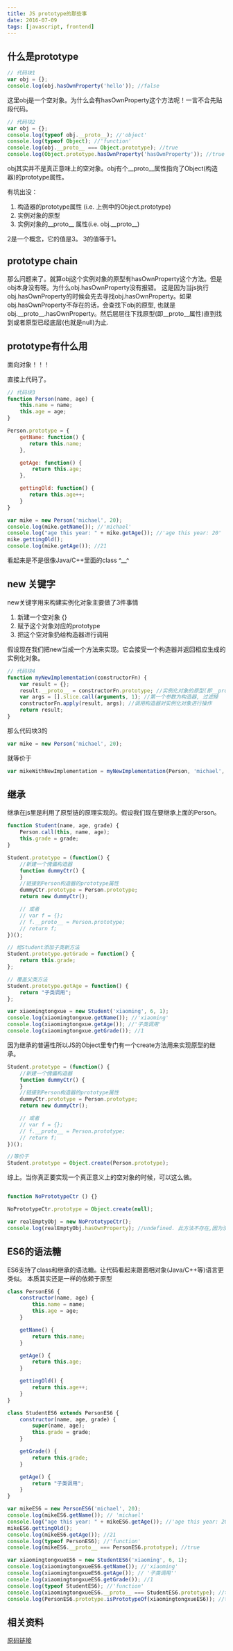 ```yaml
---
title: JS prototype的那些事
date: 2016-07-09
tags: [javascript, frontend]
---
```

## 什么是prototype

```javascript
// 代码块1
var obj = {};
console.log(obj.hasOwnProperty('hello')); //false
```

这里obj是一个空对象。为什么会有hasOwnProperty这个方法呢！一言不合先贴段代码。

```javascript
// 代码块2
var obj = {};
console.log(typeof obj.__proto__); //'object'
console.log(typeof Object); //'function'
console.log(obj.__proto__ === Object.prototype); //true
console.log(Object.prototype.hasOwnProperty('hasOwnProperty')); //true
```
obj其实并不是真正意味上的空对象。obj有个\_\_proto\_\_属性指向了Object(构造器)的prototype属性。

有坑出没：
1. 构造器的prototype属性 (i.e. 上例中的Object.prototype)
2. 实例对象的原型
3. 实例对象的\_\_proto\_\_ 属性(i.e. obj.\_\_proto\_\_)

2是一个概念，它的值是3。 3的值等于1。

<!-- more -->
## prototype chain

那么问题来了。就算obj这个实例对象的原型有hasOwnProperty这个方法。但是obj本身没有呀。为什么obj.hasOwnProperty没有报错。
这是因为当js执行obj.hasOwnProperty的时候会先去寻找obj.hasOwnProperty。如果obj.hasOwnProperty不存在的话，会查找下obj的原型, 也就是obj.\_\_proto\_\_.hasOwnProperty。然后层层往下找原型(即\_\_proto\_\_属性)直到找到或者原型已经底层(也就是null)为止.

## prototype有什么用

面向对象！！！

直接上代码了。

```javascript
// 代码块3
function Person(name, age) {
    this.name = name;
    this.age = age;
}

Person.prototype = {
    getName: function() {
       return this.name;
    },

    getAge: function() {
        return this.age;
    },

    gettingOld: function() {
       return this.age++;
    }
}

var mike = new Person('michael', 20);
console.log(mike.getName()); //'michael'
console.log("age this year: " + mike.getAge()); //'age this year: 20'
mike.gettingOld();
console.log(mike.getAge()); //21
```

看起来是不是很像Java/C++里面的class ^__^

## new 关键字

new关键字用来构建实例化对象主要做了3件事情
1. 新建一个空对象 {}
2. 赋予这个对象对应的prototype
3. 把这个空对象扔给构造器进行调用

假设现在我们把new当成一个方法来实现。它会接受一个构造器并返回相应生成的实例化对象。

```javascript
// 代码块4
function myNewImplementation(constructorFn) {
    var result = {};
    result.__proto__ = constructorFn.prototype; //实例化对象的原型(即__prototo__属性)为构造器的prototype属性
    var args = [].slice.call(arguments, 1); //第一个参数为构造器, 过滤掉
    constructorFn.apply(result, args); //调用构造器对实例化对象进行操作
    return result;
}
```

那么代码块3的

```javascript
var mike = new Person('michael', 20);
```

就等价于

```javascript
var mikeWithNewImplementation = myNewImplementation(Person, 'michael', 20);
```

## 继承

继承在js里是利用了原型链的原理实现的。假设我们现在要继承上面的Person。

```javascript
function Student(name, age, grade) {
    Person.call(this, name, age);
    this.grade = grade;
}

Student.prototype = (function() {
    //新建一个傀儡构造器
    function dummyCtr() {
    }
    //链接到Person构造器的prototype属性
    dummyCtr.prototype = Person.prototype;
    return new dummyCtr();

    // 或者
    // var f = {};
    // f.__proto__ = Person.prototype;
    // return f;
})();

// 给Student添加子类新方法
Student.prototype.getGrade = function() {
    return this.grade;
};

// 覆盖父类方法
Student.prototype.getAge = function() {
    return "子类调用";
};

var xiaomingtongxue = new Student('xiaoming', 6, 1);
console.log(xiaomingtongxue.getName()); //'xiaoming'
console.log(xiaomingtongxue.getAge()); //'子类调用'
console.log(xiaomingtongxue.getGrade()); //1
```

因为继承的普遍性所以JS的Object里专门有一个create方法用来实现原型的继承。

```javascript
Student.prototype = (function() {
    //新建一个傀儡构造器
    function dummyCtr() {
    }
    //链接到Person构造器的prototype属性
    dummyCtr.prototype = Person.prototype;
    return new dummyCtr();

    // 或者
    // var f = {};
    // f.__proto__ = Person.prototype;
    // return f;
})();

//等价于
Student.prototype = Object.create(Person.prototype);
```

综上。当你真正要实现一个真正意义上的空对象的时候，可以这么做。

```javascript

function NoPrototypeCtr () {}

NoPrototypeCtr.prototype = Object.create(null);

var realEmptyObj = new NoPrototypeCtr();
console.log(realEmptyObj.hasOwnProperty); //undefined. 此方法不存在,因为没有继承Object.prototype
```

## ES6的语法糖

ES6支持了class和继承的语法糖。让代码看起来跟面相对象(Java/C++等)语言更类似。 本质其实还是一样的依赖于原型

```javascript
class PersonES6 {
    constructor(name, age) {
        this.name = name;
        this.age = age;
    }

    getName() {
        return this.name;
    }

    getAge() {
        return this.age;
    }

    gettingOld() {
        return this.age++;
    }
}

class StudentES6 extends PersonES6 {
    constructor(name, age, grade) {
        super(name, age);
        this.grade = grade;
    }

    getGrade() {
        return this.grade;
    }

    getAge() {
        return "子类调用";
    }
}

var mikeES6 = new PersonES6('michael', 20);
console.log(mikeES6.getName()); // 'michael'
console.log("age this year: " + mikeES6.getAge()); //'age this year: 20'
mikeES6.gettingOld();
console.log(mikeES6.getAge()); //21
console.log(typeof PersonES6); //'function'
console.log(mikeES6.__proto__ === PersonES6.prototype); //true

var xiaomingtongxueES6 = new StudentES6('xiaoming', 6, 1);
console.log(xiaomingtongxueES6.getName()); //'xiaoming'
console.log(xiaomingtongxueES6.getAge()); // '子类调用''
console.log(xiaomingtongxueES6.getGrade()); //1
console.log(typeof StudentES6); //'function'
console.log(xiaomingtongxueES6.__proto__ === StudentES6.prototype); //true
console.log(PersonES6.prototype.isPrototypeOf(xiaomingtongxueES6)); //true
```

## 相关资料

[原码链接](https://github.com/mzjh/web-learning/blob/master/blog/prototype.js)
